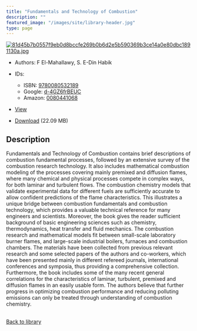 ```yaml
---
title: "Fundamentals and Technology of Combustion"
description: ""
featured_image: "/images/site/library-header.jpg"
type: page
---
```


<a href="https://drive.google.com/file/d/1NXOhqgTDaHqXfdfPxFzaVXNEadSUNWxR/view" target="_blank">![81d45b7b0557f9eb0d8bccfe269b0b6d2e5b590369b3ce14a0e80dbc1891130a.jpg](/images/library/81d45b7b0557f9eb0d8bccfe269b0b6d2e5b590369b3ce14a0e80dbc1891130a.jpg)</a>
* Authors: F El-Mahallawy, S. E-Din Habik
* IDs:
  * ISBN: <a href="https://www.worldcat.org/isbn/9780080532189" target="_blank">9780080532189</a>
  * Google: <a href="https://books.google.com/books?id=d-4GZ6frBEUC" target="_blank">d-4GZ6frBEUC</a>
  * Amazon: <a href="https://www.amazon.com/dp/0080441068" target="_blank">0080441068</a>
* <a href="https://drive.google.com/file/d/1NXOhqgTDaHqXfdfPxFzaVXNEadSUNWxR/view" target="_blank">View</a>

* [Download](https://drive.google.com/uc?export=download&id=1NXOhqgTDaHqXfdfPxFzaVXNEadSUNWxR) (22.09 MB)

## Description<div>
<p>Fundamentals and Technology of Combustion contains brief descriptions of combustion fundamental processes, followed by an extensive survey of the combustion research technology. It also includes mathematical combustion modeling of the processes covering mainly premixed and diffusion flames, where many chemical and physical processes compete in complex ways, for both laminar and turbulent flows. The combustion chemistry models that validate experimental data for different fuels are sufficiently accurate to allow confident predictions of the flame characteristics. This illustrates a unique bridge between combustion fundamentals and combustion technology, which provides a valuable technical reference for many engineers and scientists. Moreover, the book gives the reader sufficient background of basic engineering sciences such as chemistry, thermodynamics, heat transfer and fluid mechanics. The combustion research and mathematical models fit between small-scale laboratory burner flames, and large-scale industrial boilers, furnaces and combustion chambers. The materials have been collected from previous relevant research and some selected papers of the authors and co-workers, which have been presented mainly in different refereed journals, international conferences and symposia, thus providing a comprehensive collection. Furthermore, the book includes some of the many recent general correlations for the characteristics of laminar, turbulent, premixed and diffusion flames in an easily usable form. The authors believe that further progress in optimizing combustion performance and reducing polluting emissions can only be treated through understanding of combustion chemistry.</p></div>

<br />[Back to library](/library/)
